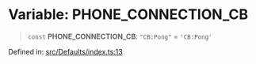 # Variable: PHONE\_CONNECTION\_CB

> `const` **PHONE\_CONNECTION\_CB**: `"CB:Pong"` = `'CB:Pong'`

Defined in: [src/Defaults/index.ts:13](https://github.com/Fokusdotid/bail/blob/a1b2bb6d3d63874a4f497e70ebd6347b2869da8e/src/Defaults/index.ts#L13)
